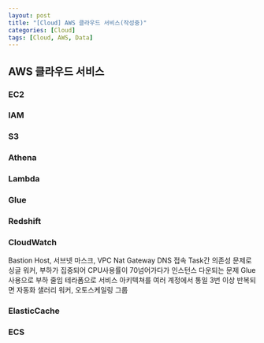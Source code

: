 ```yaml
---
layout: post
title: "[Cloud] AWS 클라우드 서비스(작성중)"
categories: [Cloud]
tags: [Cloud, AWS, Data]
---
```


## AWS 클라우드 서비스

### EC2

### IAM

### S3

### Athena

### Lambda

### Glue

### Redshift

### CloudWatch

Bastion Host, 서브넷 마스크, VPC
Nat Gateway
DNS 접속
Task간 의존성 문제로 싱글 워커, 부하가 집중되어 CPU사용률이 70넘어가다가 인스턴스 다운되는 문제
Glue사용으로 부하 줄임
테라폼으로 서비스 아키텍쳐를 여러 계정에서 통일
3번 이상 반복되면 자동화
샐러리 워커, 오토스케일링 그룹

### ElasticCache

### ECS
